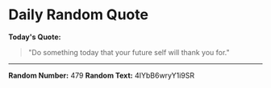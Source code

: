 # Daily Random Quote

**Today's Quote:**
> "Do something today that your future self will thank you for."

---

**Random Number:** 479
**Random Text:** 4IYbB6wryY1i9SR
